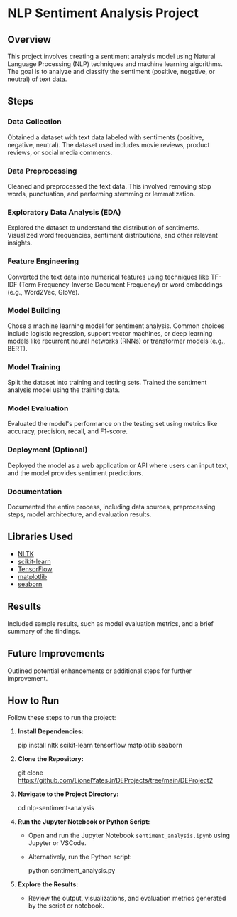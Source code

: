 # NLP Sentiment Analysis Project

## Overview

This project involves creating a sentiment analysis model using Natural Language Processing (NLP) techniques and machine learning algorithms. The goal is to analyze and classify the sentiment (positive, negative, or neutral) of text data.

## Steps

### Data Collection

Obtained a dataset with text data labeled with sentiments (positive, negative, neutral). The dataset used includes movie reviews, product reviews, or social media comments.

### Data Preprocessing

Cleaned and preprocessed the text data. This involved removing stop words, punctuation, and performing stemming or lemmatization.

### Exploratory Data Analysis (EDA)

Explored the dataset to understand the distribution of sentiments. Visualized word frequencies, sentiment distributions, and other relevant insights.

### Feature Engineering

Converted the text data into numerical features using techniques like TF-IDF (Term Frequency-Inverse Document Frequency) or word embeddings (e.g., Word2Vec, GloVe).

### Model Building

Chose a machine learning model for sentiment analysis. Common choices include logistic regression, support vector machines, or deep learning models like recurrent neural networks (RNNs) or transformer models (e.g., BERT).

### Model Training

Split the dataset into training and testing sets. Trained the sentiment analysis model using the training data.

### Model Evaluation

Evaluated the model's performance on the testing set using metrics like accuracy, precision, recall, and F1-score.

### Deployment (Optional)

Deployed the model as a web application or API where users can input text, and the model provides sentiment predictions.

### Documentation

Documented the entire process, including data sources, preprocessing steps, model architecture, and evaluation results.

## Libraries Used

- [NLTK](https://www.nltk.org/)
- [scikit-learn](https://scikit-learn.org/stable/)
- [TensorFlow](https://www.tensorflow.org/)
- [matplotlib](https://matplotlib.org/)
- [seaborn](https://seaborn.pydata.org/)

## Results

Included sample results, such as model evaluation metrics, and a brief summary of the findings.

## Future Improvements

Outlined potential enhancements or additional steps for further improvement.

## How to Run

Follow these steps to run the project:

1. **Install Dependencies:**
   
   pip install nltk scikit-learn tensorflow matplotlib seaborn
   

2. **Clone the Repository:**
   
   git clone https://github.com/LionelYatesJr/DEProjects/tree/main/DEProject2
  

3. **Navigate to the Project Directory:**
  
   cd nlp-sentiment-analysis
  

4. **Run the Jupyter Notebook or Python Script:**
   - Open and run the Jupyter Notebook `sentiment_analysis.ipynb` using Jupyter or VSCode.
   - Alternatively, run the Python script:
   
     python sentiment_analysis.py
   

5. **Explore the Results:**
   - Review the output, visualizations, and evaluation metrics generated by the script or notebook.






